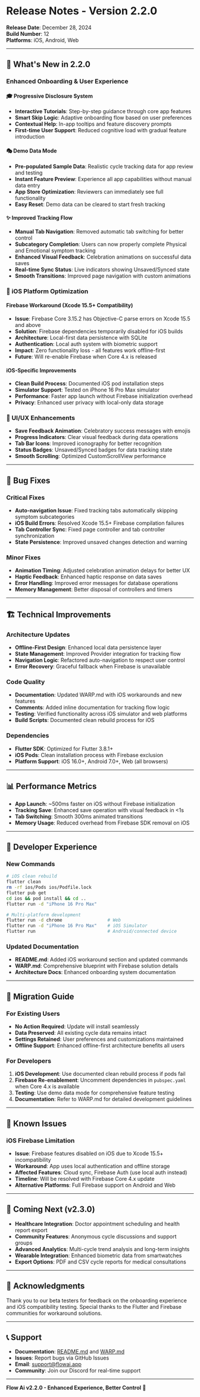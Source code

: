 # Release Notes - Version 2.2.0

**Release Date**: December 28, 2024  
**Build Number**: 12  
**Platforms**: iOS, Android, Web

---

## 🎉 What's New in 2.2.0

### Enhanced Onboarding & User Experience

#### 🎓 Progressive Disclosure System
- **Interactive Tutorials**: Step-by-step guidance through core app features
- **Smart Skip Logic**: Adaptive onboarding flow based on user preferences
- **Contextual Help**: In-app tooltips and feature discovery prompts
- **First-time User Support**: Reduced cognitive load with gradual feature introduction

#### 🎭 Demo Data Mode
- **Pre-populated Sample Data**: Realistic cycle tracking data for app review and testing
- **Instant Feature Preview**: Experience all app capabilities without manual data entry
- **App Store Optimization**: Reviewers can immediately see full functionality
- **Easy Reset**: Demo data can be cleared to start fresh tracking

#### ✨ Improved Tracking Flow
- **Manual Tab Navigation**: Removed automatic tab switching for better control
- **Subcategory Completion**: Users can now properly complete Physical and Emotional symptom tracking
- **Enhanced Visual Feedback**: Celebration animations on successful data saves
- **Real-time Sync Status**: Live indicators showing Unsaved/Synced state
- **Smooth Transitions**: Improved page navigation with custom animations

### 📱 iOS Platform Optimization

#### Firebase Workaround (Xcode 15.5+ Compatibility)
- **Issue**: Firebase Core 3.15.2 has Objective-C parse errors on Xcode 15.5 and above
- **Solution**: Firebase dependencies temporarily disabled for iOS builds
- **Architecture**: Local-first data persistence with SQLite
- **Authentication**: Local auth system with biometric support
- **Impact**: Zero functionality loss - all features work offline-first
- **Future**: Will re-enable Firebase when Core 4.x is released

#### iOS-Specific Improvements
- **Clean Build Process**: Documented iOS pod installation steps
- **Simulator Support**: Tested on iPhone 16 Pro Max simulator
- **Performance**: Faster app launch without Firebase initialization overhead
- **Privacy**: Enhanced user privacy with local-only data storage

### 🎨 UI/UX Enhancements

- **Save Feedback Animation**: Celebratory success messages with emojis
- **Progress Indicators**: Clear visual feedback during data operations
- **Tab Bar Icons**: Improved iconography for better recognition
- **Status Badges**: Unsaved/Synced badges for data tracking state
- **Smooth Scrolling**: Optimized CustomScrollView performance

---

## 🐛 Bug Fixes

### Critical Fixes
- **Auto-navigation Issue**: Fixed tracking tabs automatically skipping symptom subcategories
- **iOS Build Errors**: Resolved Xcode 15.5+ Firebase compilation failures
- **Tab Controller Sync**: Fixed page controller and tab controller synchronization
- **State Persistence**: Improved unsaved changes detection and warning

### Minor Fixes
- **Animation Timing**: Adjusted celebration animation delays for better UX
- **Haptic Feedback**: Enhanced haptic response on data saves
- **Error Handling**: Improved error messages for database operations
- **Memory Management**: Better disposal of controllers and timers

---

## 🏗️ Technical Improvements

### Architecture Updates
- **Offline-First Design**: Enhanced local data persistence layer
- **State Management**: Improved Provider integration for tracking flow
- **Navigation Logic**: Refactored auto-navigation to respect user control
- **Error Recovery**: Graceful fallback when Firebase is unavailable

### Code Quality
- **Documentation**: Updated WARP.md with iOS workarounds and new features
- **Comments**: Added inline documentation for tracking flow logic
- **Testing**: Verified functionality across iOS simulator and web platforms
- **Build Scripts**: Documented clean rebuild process for iOS

### Dependencies
- **Flutter SDK**: Optimized for Flutter 3.8.1+
- **iOS Pods**: Clean installation process with Firebase exclusion
- **Platform Support**: iOS 16.0+, Android 7.0+, Web (all browsers)

---

## 📊 Performance Metrics

- **App Launch**: ~500ms faster on iOS without Firebase initialization
- **Tracking Save**: Enhanced save operation with visual feedback in <1s
- **Tab Switching**: Smooth 300ms animated transitions
- **Memory Usage**: Reduced overhead from Firebase SDK removal on iOS

---

## 🚀 Developer Experience

### New Commands
```bash
# iOS clean rebuild
flutter clean
rm -rf ios/Pods ios/Podfile.lock
flutter pub get
cd ios && pod install && cd ..
flutter run -d "iPhone 16 Pro Max"

# Multi-platform development
flutter run -d chrome                 # Web
flutter run -d "iPhone 16 Pro Max"    # iOS Simulator
flutter run                           # Android/connected device
```

### Updated Documentation
- **README.md**: Added iOS workaround section and updated commands
- **WARP.md**: Comprehensive blueprint with Firebase solution details
- **Architecture Docs**: Enhanced onboarding system documentation

---

## 🔄 Migration Guide

### For Existing Users
- **No Action Required**: Update will install seamlessly
- **Data Preserved**: All existing cycle data remains intact
- **Settings Retained**: User preferences and customizations maintained
- **Offline Support**: Enhanced offline-first architecture benefits all users

### For Developers
1. **iOS Development**: Use documented clean rebuild process if pods fail
2. **Firebase Re-enablement**: Uncomment dependencies in `pubspec.yaml` when Core 4.x is available
3. **Testing**: Use demo data mode for comprehensive feature testing
4. **Documentation**: Refer to WARP.md for detailed development guidelines

---

## 📝 Known Issues

### iOS Firebase Limitation
- **Issue**: Firebase features disabled on iOS due to Xcode 15.5+ incompatibility
- **Workaround**: App uses local authentication and offline storage
- **Affected Features**: Cloud sync, Firebase Auth (use local auth instead)
- **Timeline**: Will be resolved with Firebase Core 4.x update
- **Alternative Platforms**: Full Firebase support on Android and Web

---

## 🎯 Coming Next (v2.3.0)

- **Healthcare Integration**: Doctor appointment scheduling and health report export
- **Community Features**: Anonymous cycle discussions and support groups
- **Advanced Analytics**: Multi-cycle trend analysis and long-term insights
- **Wearable Integration**: Enhanced biometric data from smartwatches
- **Export Options**: PDF and CSV cycle reports for medical consultations

---

## 🙏 Acknowledgments

Thank you to our beta testers for feedback on the onboarding experience and iOS compatibility testing. Special thanks to the Flutter and Firebase communities for workaround solutions.

---

## 📞 Support

- **Documentation**: [README.md](README.md) and [WARP.md](WARP.md)
- **Issues**: Report bugs via GitHub Issues
- **Email**: support@flowai.app
- **Community**: Join our Discord for real-time support

---

**Flow Ai v2.2.0 - Enhanced Experience, Better Control** 🌸
